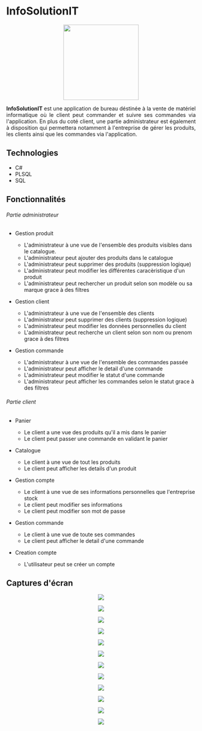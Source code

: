 # InfoSolutionIT

<p align="center">
  <img width="200" height="200" width="" height=""src="https://user-images.githubusercontent.com/48489202/143693246-dd1a9fe6-ffcd-4b3d-aad1-51395d31223b.png">
</p>
<p align="justify">
<b>InfoSolutionIT</b> est une application de bureau déstinée à la vente de matériel informatique où le client peut commander et suivre ses commandes via l'application. En plus du coté client, une partie administrateur est également à disposition qui permettera notamment à l'entreprise de gérer les produits, les clients ainsi que les commandes via l'application.  
</p>

## Technologies
* C#
* PLSQL
* SQL
	
## Fonctionnalités
###### Partie administrateur
- Gestion produit 
  - L'administrateur à une vue de l'ensemble des produits visibles dans le catalogue.   
  - L'administrateur peut ajouter des produits dans le catalogue
  - L'administrateur peut supprimer des produits (suppression logique)
  - L'administrateur peut modifier les différentes caracèristique d'un produit
  - L'administrateur peut rechercher un produit selon son modèle ou sa marque grace à des filtres

- Gestion client
  - L'administrateur à une vue de l'ensemble des clients
  - L'administrateur peut supprimer des clients (suppression logique)
  - L'administrateur peut modifier les données personnelles du client
  - L'administrateur peut recherche un client selon son nom ou prenom grace à des filtres

- Gestion commande
  - L'administrateur à une vue de l'ensemble des commandes passée
  - L'administrateur peut afficher le detail d'une commande
  - L'administrateur peut modifier le statut d'une commande
  - L'administrateur peut afficher les commandes selon le statut grace à des filtres

###### Partie client
   - Panier
     - Le client a une vue des produits qu'il a mis dans le panier
     - Le client peut passer une commande en validant le panier

- Catalogue
  - Le client à une vue de tout les produits
  - Le client peut afficher les details d'un produit

- Gestion compte
  - Le client à une vue de ses informations personnelles que l'entreprise stock
  - Le client peut modifier ses informations
  - Le client peut modifier son mot de passe

- Gestion commande
  - Le client à une vue de toute ses commandes
  - Le client peut afficher le detail d'une commande

- Creation compte
  - L'utilisateur peut se créer un compte

## Captures d'écran
<p align="center">
	<img src="https://user-images.githubusercontent.com/48489202/143691540-7c2cb168-4b77-4be1-81cb-03b7797cbc32.PNG">
</p>
<p align="center">
	<img src="https://user-images.githubusercontent.com/48489202/143691537-793e3d32-7ac7-468d-a020-12d1abe8da1a.PNG">
</p>
<p align="center">
	<img src="https://user-images.githubusercontent.com/48489202/143691825-38fe5927-aaa0-4191-99cc-c54767fc4571.PNG)">
</p>
<p align="center">
	<img src="https://user-images.githubusercontent.com/48489202/143691536-b6e73768-8f80-4dd0-83af-73026079beb6.PNG">
</p>
<p align="center">
	<img src="https://user-images.githubusercontent.com/48489202/143691538-e3f460d9-8f3a-4308-bcb4-b761d058ef62.PNG">
</p>
<p align="center">
	<img src="https://user-images.githubusercontent.com/48489202/143691539-5a70b4ad-d3b3-432a-b232-d8a3cbf95a2a.PNG">
</p>

<p align="center">
	<img src="https://user-images.githubusercontent.com/48489202/143691535-51103981-8f9c-43bb-8aea-3b402702e8ed.PNG">
</p>
<p align="center">
	<img src="https://user-images.githubusercontent.com/48489202/143691533-5751682b-30ac-4bb4-9726-3e789d7c9646.PNG">
</p>
<p align="center">
	<img src="https://user-images.githubusercontent.com/48489202/143691541-48785923-dc88-4906-b60a-9efc4bda2b6e.PNG">
</p>
<p align="center">
	<img src="https://user-images.githubusercontent.com/48489202/143691531-2f140022-0dba-413f-a96a-f07759b4f3e5.PNG">
</p>
<p align="center">
	<img src="https://user-images.githubusercontent.com/48489202/143691532-e2b7755a-1349-4972-aeca-7299294ad482.PNG">
</p>
<p align="center">
	<img src="https://user-images.githubusercontent.com/48489202/143691534-b53cc23c-f5a0-4265-889b-eb3ccb8453de.PNG">
</p>
